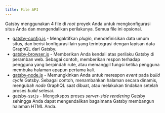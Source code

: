 ```yaml
---
title: File API
---
```


Gatsby menggunakan 4 file di *root* proyek Anda untuk mengkonfigurasi situs Anda dan mengendalikan perilakunya. Semua file ini opsional.

- [gatsby-config.js](/docs/api-files-gatsby-config) - Mengaktifkan *plugin*, mendefinisikan data umum situs, dan berisi konfigurasi lain yang terintegrasi dengan lapisan data GraphQL dari Gatsby.
- [gatsby-browser.js](/docs/api-files-gatsby-browser) - Memberikan Anda kendali atas perilaku Gatsby di peramban web. Sebagai contoh, memberikan respon terhadap pengguna yang berpindah rute, atau memanggil fungsi ketika pengguna membuka halaman apapun pertama kali.
- [gatsby-node.js](/docs/api-files-gatsby-node) - Memungkinkan Anda untuk merespon *event* pada *build cycle* Gatsby. Sebagai contoh, menambahkan halaman secara dinamis, mengubah *node* GraphQL saat dibuat, atau melakukan tindakan setelah proses *build* selesai.
- [gatsby-ssr.js](/docs/api-files-gatsby-ssr) - Mengekspos proses *server-side rendering* Gatsby sehingga Anda dapat mengendalikan bagaimana Gatsby membangun halaman HTML Anda.
